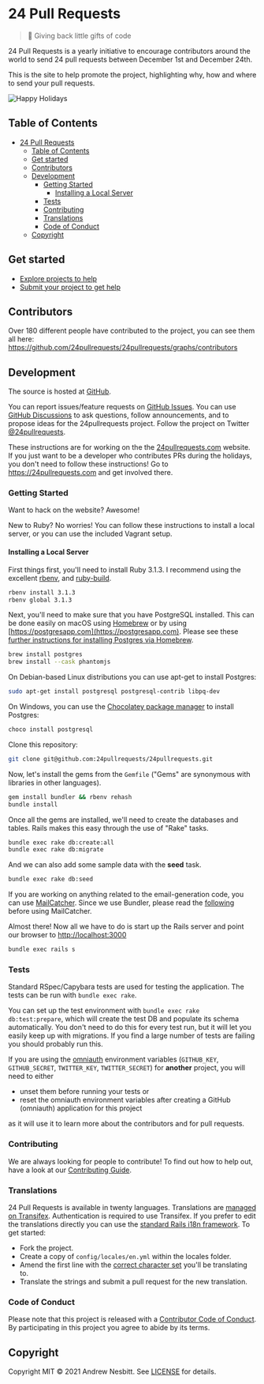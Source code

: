 # 24 Pull Requests

> &#127876; Giving back little gifts of code

24 Pull Requests is a yearly initiative to encourage contributors around the world to send 24 pull requests between December 1st and December 24th.

This is the site to help promote the project, highlighting why, how and where to send your pull requests.

![Happy Holidays](https://user-images.githubusercontent.com/1060/143905510-a212439c-b452-4eb8-b87a-67adcc3418e2.png)

## Table of Contents

- [24 Pull Requests](#24-pull-requests)
  - [Table of Contents](#table-of-contents)
  - [Get started](#get-started)
  - [Contributors](#contributors)
  - [Development](#development)
    - [Getting Started](#getting-started)
      - [Installing a Local Server](#installing-a-local-server)
    - [Tests](#tests)
    - [Contributing](#contributing)
    - [Translations](#translations)
    - [Code of Conduct](#code-of-conduct)
  - [Copyright](#copyright)

## Get started

* [Explore projects to help](https://24pullrequests.com/projects)
* [Submit your project to get help](https://24pullrequests.com/projects/new)

## Contributors

Over 180 different people have contributed to the project, you can see them all here: https://github.com/24pullrequests/24pullrequests/graphs/contributors

## Development

The source is hosted at [GitHub](https://github.com/24pullrequests/24pullrequests).

You can report issues/feature requests on [GitHub Issues](https://github.com/24pullrequests/24pullrequests/issues). You can use [GitHub Discussions](https://github.com/24pullrequests/24pullrequests/discussions) to ask questions, follow announcements, and to propose ideas for the 24pullrequests project. Follow the project on Twitter [@24pullrequests](https://twitter.com/24pullrequests).

These instructions are for working on the the [24pullrequests.com](https://24pullrequests.com) website. If you just want to be a developer who contributes PRs during the holidays, you don't need to follow these instructions! Go to https://24pullrequests.com and get involved there.

### Getting Started

Want to hack on the website? Awesome!

New to Ruby? No worries! You can follow these instructions to install a local server, or you can use the included Vagrant setup.

#### Installing a Local Server

First things first, you'll need to install Ruby 3.1.3. I recommend using the excellent [rbenv](https://github.com/rbenv/rbenv),
and [ruby-build](https://github.com/rbenv/ruby-build).

```bash
rbenv install 3.1.3
rbenv global 3.1.3
```

Next, you'll need to make sure that you have PostgreSQL installed. This can be done easily on macOS using [Homebrew](https://brew.sh) or by using [https://postgresapp.com](https://postgresapp.com). Please see these [further instructions for installing Postgres via Homebrew](http://www.mikeball.us/blog/setting-up-postgres-with-homebrew/).

```bash
brew install postgres
brew install --cask phantomjs
```

On Debian-based Linux distributions you can use apt-get to install Postgres:

```bash
sudo apt-get install postgresql postgresql-contrib libpq-dev
```

On Windows, you can use the [Chocolatey package manager](https://chocolatey.org/) to install Postgres:

```bash
choco install postgresql
```

Clone this repository:

```bash
git clone git@github.com:24pullrequests/24pullrequests.git
```

Now, let's install the gems from the `Gemfile` ("Gems" are synonymous with libraries in other
languages).

```bash
gem install bundler && rbenv rehash
bundle install
```

Once all the gems are installed, we'll need to create the databases and tables. Rails makes this easy through the use of "Rake" tasks.

```bash
bundle exec rake db:create:all
bundle exec rake db:migrate
```

And we can also add some sample data with the **seed** task.

```bash
bundle exec rake db:seed
```

If you are working on anything related to the email-generation code, you can use [MailCatcher](https://github.com/sj26/mailcatcher).
Since we use Bundler, please read the [following](https://github.com/sj26/mailcatcher#bundler) before using MailCatcher.

Almost there! Now all we have to do is start up the Rails server and point our browser to <http://localhost:3000>

```bash
bundle exec rails s
```

### Tests

Standard RSpec/Capybara tests are used for testing the application. The tests can be run with `bundle exec rake`.

You can set up the test environment with `bundle exec rake db:test:prepare`, which will create the test DB and populate its schema automatically. You don't need to do this for every test run, but it will let you easily keep up with migrations. If you find a large number of tests are failing you should probably run this.

If you are using the [omniauth](https://github.com/omniauth/omniauth) environment variables (`GITHUB_KEY`, `GITHUB_SECRET`, `TWITTER_KEY`, `TWITTER_SECRET`) for **another** project, you will need to either
 * unset them before running your tests or
 * reset the omniauth environment variables after creating a GitHub (omniauth) application for this project

as it will use it to learn more about the contributors and for pull requests.

### Contributing

We are always looking for people to contribute! To find out how to help out, have a look at our [Contributing Guide](CONTRIBUTING.md).

### Translations

24 Pull Requests is available in twenty languages. Translations are [managed on Transifex](https://www.transifex.com/24-pull-requests/24-pull-requests/). Authentication is required to use Transifex. If you prefer to edit the translations directly you can use the [standard Rails i18n framework](https://guides.rubyonrails.org/i18n.html#organization-of-locale-files). To get started:

* Fork the project.
* Create a copy of `config/locales/en.yml` within the locales folder.
* Amend the first line with the [correct character set](https://www.w3.org/International/O-charset-lang.html) you'll be translating to.
* Translate the strings and submit a pull request for the new translation.

### Code of Conduct

Please note that this project is released with a [Contributor Code of Conduct](CODE_OF_CONDUCT.md). By participating in this project you agree to abide by its terms.

## Copyright

Copyright MIT © 2021 Andrew Nesbitt. See [LICENSE](https://github.com/24pullrequests/24pullrequests/blob/main/LICENSE) for details.
